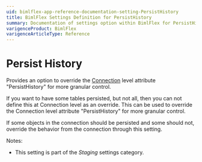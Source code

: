 ```yaml
---
uid: bimlflex-app-reference-documentation-setting-PersistHistory
title: BimlFlex Settings Definition for PersistHistory
summary: Documentation of settings option within BimlFlex for PersistHistory
varigenceProduct: BimlFlex
varigenceArticleType: Reference
---
```


# Persist History

Provides an option to override the [Connection](xref:bimlflex-app-reference-documentation-Connections) level attribute "PersistHistory" for more granular control.

If you want to have some tables persisted, but not all, then you can not define this at Connection level as an override. This can be used to override the Connection level attribute "PersistHistory" for more granular control.

If some objects in the connection should be persisted and some should not, override the behavior from the connection through this setting.

Notes:

* This setting is part of the *Staging* settings category.

